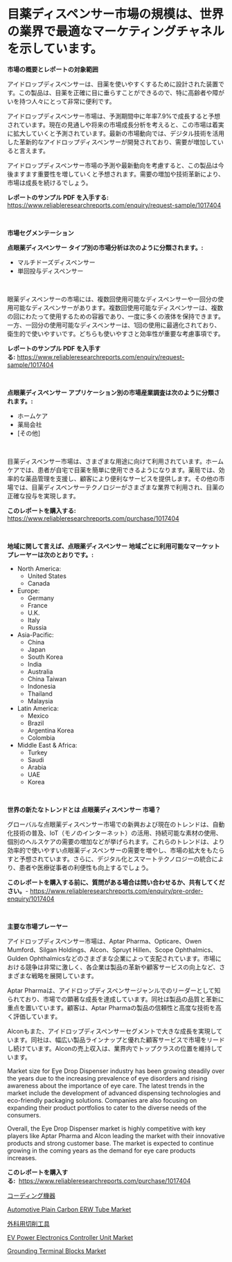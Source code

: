 <p><h1>目薬ディスペンサー市場の規模は、世界の業界で最適なマーケティングチャネルを示しています。</h1></p><p><strong>市場の概要とレポートの対象範囲</strong></p>
<p><p>アイドロップディスペンサーは、目薬を使いやすくするために設計された装置です。この製品は、目薬を正確に目に垂らすことができるので、特に高齢者や障がいを持つ人々にとって非常に便利です。</p><p>アイドロップディスペンサー市場は、予測期間中に年率7.9%で成長すると予想されています。現在の見通しや将来の市場成長分析を考えると、この市場は着実に拡大していくと予測されています。最新の市場動向では、デジタル技術を活用した革新的なアイドロップディスペンサーが開発されており、需要が増加していると言えます。</p><p>アイドロップディスペンサー市場の予測や最新動向を考慮すると、この製品は今後ますます重要性を増していくと予想されます。需要の増加や技術革新により、市場は成長を続けるでしょう。</p></p>
<p><strong>レポートのサンプル PDF を入手する:</strong> <a href="https://www.reliableresearchreports.com/enquiry/request-sample/1017404">https://www.reliableresearchreports.com/enquiry/request-sample/1017404</a></p>
<p>&nbsp;</p>
<p><strong>市場セグメンテーション</strong></p>
<p><strong>点眼薬ディスペンサー タイプ別の市場分析は次のように分類されます。:</strong></p>
<p><ul><li>マルチドーズディスペンサー</li><li>単回投与ディスペンサー</li></ul></p>
<p>&nbsp;</p>
<p><p>眼薬ディスペンサーの市場には、複数回使用可能なディスペンサーや一回分の使用可能なディスペンサーがあります。複数回使用可能なディスペンサーは、複数の回にわたって使用するための容器であり、一度に多くの液体を保持できます。一方、一回分の使用可能なディスペンサーは、1回の使用に最適化されており、衛生的で使いやすいです。どちらも使いやすさと効率性が重要な考慮事項です。</p></p>
<p><strong>レポートのサンプル PDF を入手する:</strong>&nbsp;<a href="https://www.reliableresearchreports.com/enquiry/request-sample/1017404">https://www.reliableresearchreports.com/enquiry/request-sample/1017404</a></p>
<p>&nbsp;</p>
<p><strong> 点眼薬ディスペンサー アプリケーション別の市場産業調査は次のように分類されます。:</strong></p>
<p><ul><li>ホームケア</li><li>薬局会社</li><li>[その他]</li></ul></p>
<p>&nbsp;</p>
<p><p>目薬ディスペンサー市場は、さまざまな用途に向けて利用されています。ホームケアでは、患者が自宅で目薬を簡単に使用できるようになります。薬局では、効率的な薬品管理を支援し、顧客により便利なサービスを提供します。その他の市場では、目薬ディスペンサーテクノロジーがさまざまな業界で利用され、目薬の正確な投与を実現します。</p></p>
<p><strong>このレポートを購入する:</strong>&nbsp; <a href="https://www.reliableresearchreports.com/purchase/1017404">https://www.reliableresearchreports.com/purchase/1017404</a></p>
<p>&nbsp;</p>
<p><strong>地域に関して言えば、点眼薬ディスペンサー 地域ごとに利用可能なマーケットプレーヤーは次のとおりです。:</strong></p>
<p><ul>
    <li>
        North America:
        <ul>
            <li>United States</li>
            <li>Canada</li>
        </ul>
    </li>
    <li>
        Europe:
        <ul>
            <li>Germany</li>
            <li>France</li>
            <li>U.K.</li>
            <li>Italy</li>
            <li>Russia</li>
        </ul>
    </li>
    <li>
        Asia-Pacific:
        <ul>
            <li>China</li>
            <li>Japan</li>
            <li>South Korea</li>
            <li>India</li>
            <li>Australia</li>
            <li>China Taiwan</li>
            <li>Indonesia</li>
            <li>Thailand</li>
            <li>Malaysia</li>
        </ul>
    </li>
    <li>
        Latin America:
        <ul>
            <li>Mexico</li>
            <li>Brazil</li>
            <li>Argentina Korea</li>
            <li>Colombia</li>
        </ul>
    </li>
    <li>
        Middle East & Africa:
        <ul>
            <li>Turkey</li>
            <li>Saudi</li>
            <li>Arabia</li>
            <li>UAE</li>
            <li>Korea</li>
        </ul>
    </li>
    </ul></p>
<p>&nbsp;</p>
<p><strong>世界の新たなトレンドとは 点眼薬ディスペンサー 市場？</strong></p>
<p><p>グローバルな点眼薬ディスペンサー市場での新興および現在のトレンドは、自動化技術の普及、IoT（モノのインターネット）の活用、持続可能な素材の使用、個別のヘルスケアの需要の増加などが挙げられます。これらのトレンドは、より効率的で使いやすい点眼薬ディスペンサーの需要を増やし、市場の拡大をもたらすと予想されています。さらに、デジタル化とスマートテクノロジーの統合により、患者や医療従事者の利便性も向上するでしょう。</p></p>
<p><strong>このレポートを購入する前に、質問がある場合は問い合わせるか、共有してください。</strong>- <a href="https://www.reliableresearchreports.com/enquiry/pre-order-enquiry/1017404">https://www.reliableresearchreports.com/enquiry/pre-order-enquiry/1017404</a></p>
<p>&nbsp;</p>
<p><strong>主要な市場プレーヤー</strong></p>
<p><p>アイドロップディスペンサー市場は、Aptar Pharma、Opticare、Owen Mumford、Silgan Holdings、Alcon、Spruyt Hillen、Scope Ophthalmics、Gulden Ophthalmicsなどのさまざまな企業によって支配されています。市場における競争は非常に激しく、各企業は製品の革新や顧客サービスの向上など、さまざまな戦略を展開しています。</p><p>Aptar Pharmaは、アイドロップディスペンサージャンルでのリーダーとして知られており、市場での顕著な成長を達成しています。同社は製品の品質と革新に重点を置いています。顧客は、Aptar Pharmaの製品の信頼性と高度な技術を高く評価しています。</p><p>Alconもまた、アイドロップディスペンサーセグメントで大きな成長を実現しています。同社は、幅広い製品ラインナップと優れた顧客サービスで市場をリードし続けています。Alconの売上収入は、業界内でトップクラスの位置を維持しています。</p><p>Market size for Eye Drop Dispenser industry has been growing steadily over the years due to the increasing prevalence of eye disorders and rising awareness about the importance of eye care. The latest trends in the market include the development of advanced dispensing technologies and eco-friendly packaging solutions. Companies are also focusing on expanding their product portfolios to cater to the diverse needs of the consumers.</p><p>Overall, the Eye Drop Dispenser market is highly competitive with key players like Aptar Pharma and Alcon leading the market with their innovative products and strong customer base. The market is expected to continue growing in the coming years as the demand for eye care products increases.</p></p>
<p><strong>このレポートを購入する:</strong>&nbsp;&nbsp;<a href="https://www.reliableresearchreports.com/purchase/1017404">https://www.reliableresearchreports.com/purchase/1017404</a></p>
<p><p><a href="https://github.com/AaronVargas43/Market-Research-Report-List-1/blob/main/313926915789.md">コーディング機器</a></p><p><a href="https://issuu.com/reportprime-2/docs/automotive-plain-carbon-erw-tube-market-size-2030.">Automotive Plain Carbon ERW Tube Market</a></p><p><a href="https://medium.com/@novastamm2023/%E6%89%8B%E8%A1%93%E7%94%A8%E5%88%87%E5%89%8A%E5%B7%A5%E5%85%B7%E5%B8%82%E5%A0%B4%E3%81%AF-%E5%B8%82%E5%A0%B4%E3%82%B7%E3%82%A7%E3%82%A2-%E3%82%B5%E3%82%A4%E3%82%BA-2031%E5%B9%B4%E3%81%BE%E3%81%A7%E3%81%AE%E4%BA%88%E6%B8%AC%E3%81%AB%E7%84%A6%E7%82%B9%E3%82%92%E5%BD%93%E3%81%A6%E3%81%A6%E3%81%84%E3%81%BE%E3%81%99-c51b046d12c0">外科用切削工具</a></p><p><a href="https://issuu.com/reportprime-2/docs/ev-power-electronics-controller-unit-market-size-2">EV Power Electronics Controller Unit Market</a></p><p><a href="https://view.publitas.com/reportprime-1/grounding-terminal-blocks-market-size-growing-and-forecasted-for-period-from-2024-2031-and-provides-complete-market-analysis-of-this-market/">Grounding Terminal Blocks Market</a></p></p>
